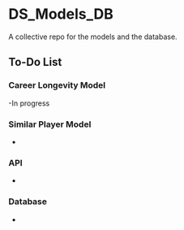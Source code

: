 # DS_Models_DB
A collective repo for the models and the database.

## To-Do List
### Career Longevity Model
  -In progress
  
### Similar Player Model
  -
### API
  -
### Database
  -
